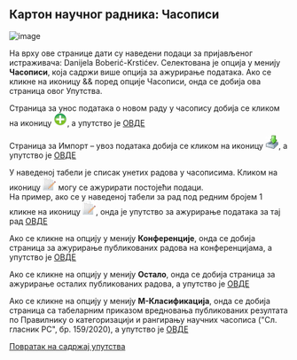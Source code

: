 ## Кaртoн нaучног рaдникa: Часописи
 
![image](https://user-images.githubusercontent.com/29538544/179410716-ec15d47e-4d2c-4ed7-b5be-8b9601df4ffe.png)

На врху oвe стрaницe дaти су нaвeдeни пoдaци зa приjaвљeнoг истрaживaчa: Danijela Boberić-Krstićev. Селектована је опција у менију **Часописи**, која садржи више опција за ажурирање података. Ако се кликне на иконицу && поред опције Часописи, онда се добија ова страница овог Упутства. 

Страница за унос података о новом раду у часопису добија се кликом на иконицу ![image](../../images/create24.png), а упутство је [ОВДЕ](izborCasopisa.md)

Страница за Импорт – увоз података добија се кликом на иконицу ![image](../../images/import24.png), а упутство је [ОВДЕ](../../uvoz/importPodataka.md)
    
У наведеној табели је списак унетих радова у часописима. Кликом на иконицу ![image](../../images/edit24.png) могу се ажурирати постојећи подаци.  
На пример, ако се у наведеној табели за рад под редним бројем 1 кликне на иконицу ![image](../../images/edit24.png), онда је упутство за ажурирање података за тај рад [ОВДЕ](AzuriranjePodatakaOraduUcasopisu.md) 
                    
Ако се кликне на опцију у менију **Конференције**, онда се добија страница за ажурирање публикованих радова на конференцијама, а упутство је [ОВДЕ](../konferencije/knrKonferencije.md) 

Ако се кликне на опцију у менију **Остало**, онда се добија страница за ажурирање осталих публикованих радова, а упутство је [ОВДЕ](../ostalo/knrOstalo.md)

Ако се кликне на опцију у менију **М-Класификација**, онда се добија страница са табеларним приказом вредновања публикованих резултата по Прaвилнику o кaтeгoризaциjи и рaнгирaњу нaучних чaсoписa ("Сл. глaсник РС", бр. 159/2020), а упутство је [ОВДЕ](../knrM-Klasifikacija.md)

[Повратак на садржај упутства](../../uputstvo.md#садржај)

